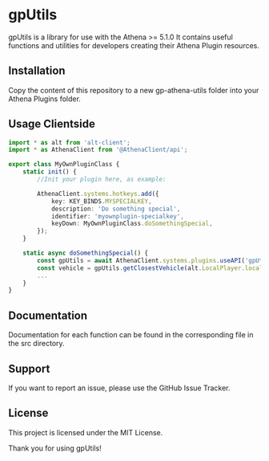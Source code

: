 # gpUtils

gpUtils is a library for use with the Athena >= 5.1.0 It contains useful functions and utilities for developers creating their Athena Plugin resources.

## Installation

Copy the content of this repository to a new gp-athena-utils folder into your Athena Plugins folder.

## Usage Clientside

```ts
import * as alt from 'alt-client';
import * as AthenaClient from '@AthenaClient/api';

export class MyOwnPluginClass {
    static init() {
        //Init your plugin here, as example:

        AthenaClient.systems.hotkeys.add({
            key: KEY_BINDS.MYSPECIALKEY,
            description: 'Do something special',
            identifier: 'myownplugin-specialkey',
            keyDown: MyOwnPluginClass.doSomethingSpecial,
        });
    }

    static async doSomethingSpecial() {
        const gpUtils = await AthenaClient.systems.plugins.useAPI('gpUtils');
        const vehicle = gpUtils.getClosestVehicle(alt.LocalPlayer.local.pos);
        ...
    }
}
```

## Documentation

Documentation for each function can be found in the corresponding file in the src directory.

## Support

If you want to report an issue, please use the GitHub Issue Tracker.

## License

This project is licensed under the MIT License.

Thank you for using gpUtils!
